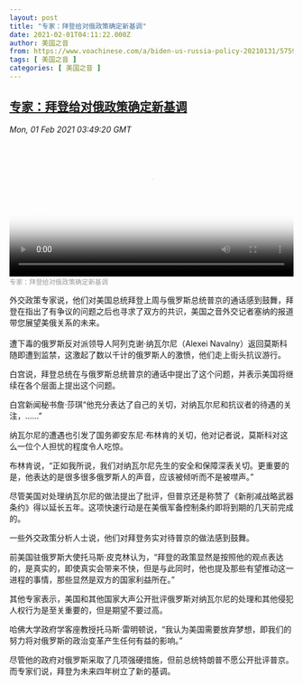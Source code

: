 ```yaml
---
layout: post
title: "专家：拜登给对俄政策确定新基调"
date: 2021-02-01T04:11:22.000Z
author: 美国之音
from: https://www.voachinese.com/a/biden-us-russia-policy-20210131/5759295.html
tags: [ 美国之音 ]
categories: [ 美国之音 ]
---
```

<!--1612152682000-->
[专家：拜登给对俄政策确定新基调](https://www.voachinese.com/a/biden-us-russia-policy-20210131/5759295.html)
------

<div>
<div><i>Mon, 01 Feb 2021 03:49:20 GMT</i></div><video poster="https://images.weserv.nl?url=gdb.voanews.com/1e39cab3-f24f-456d-a3b0-13fb90dc9e3e_tv_r1_s_w900.jpg" src="https://av.voanews.com/Videoroot/Pangeavideo/2021/01/1/1e/1e39cab3-f24f-456d-a3b0-13fb90dc9e3e_240p.mp4" style="width:100%" controls></video><div><small style="color: #999;">专家：拜登给对俄政策确定新基调</small></div><p>外交政策专家说，他们对美国总统拜登上周与俄罗斯总统普京的通话感到鼓舞，拜登在指出了有争议的问题之后也寻求了双方的共识，美国之音外交记者塞纳的报道带您展望美俄关系的未来。<br /> <br />遭下毒的俄罗斯反对派领导人阿列克谢·纳瓦尔尼（Alexei Navalny）返回莫斯科随即遭到监禁，这激起了数以千计的俄罗斯人的激愤，他们走上街头抗议游行。</p><p>白宫说，拜登总统在与俄罗斯总统普京的通话中提出了这个问题，并表示美国将继续在各个层面上提出这个问题。 </p><p>白宫新闻秘书詹·莎琪“他充分表达了自己的关切，对纳瓦尔尼和抗议者的待遇的关注，……”</p><p>纳瓦尔尼的遭遇也引发了国务卿安东尼·布林肯的关切，他对记者说，莫斯科对这么一位个人担忧的程度令人吃惊。</p><p>布林肯说，“正如我所说，我们对纳瓦尔尼先生的安全和保障深表关切。更重要的是，他表达的是很多很多俄罗斯人的声音，应该被倾听而不是被噤声。”</p><p>尽管美国对处理纳瓦尔尼的做法提出了批评，但普京还是称赞了《新削减战略武器条约》得以延长五年。这项快速行动是在美俄军备控制条约即将到期的几天前完成的。</p><p>一些外交政策分析人士说，他们对拜登务实对待普京的做法感到鼓舞。</p><p>前美国驻俄罗斯大使托马斯·皮克林认为，“拜登的政策显然是按照他的观点表达的，是真实的，即使真实会带来不快，但是与此同时，他也提及那些有望推动这一进程的事情，那些显然是双方的国家利益所在。”</p><p>其他专家表示，美国和其他国家大声公开批评俄罗斯对纳瓦尔尼的处理和其他侵犯人权行为是至关重要的，但是期望不要过高。</p><p>哈佛大学政府学客座教授托马斯·雷明顿说，“我认为美国需要放弃梦想，即我们的努力将对俄罗斯的政治变革产生任何有益的影响。”</p><p>尽管他的政府对俄罗斯采取了几项强硬措施，但前总统特朗普不愿公开批评普京。而专家们说，拜登为未来四年树立了新的基调。</p>
</div>
